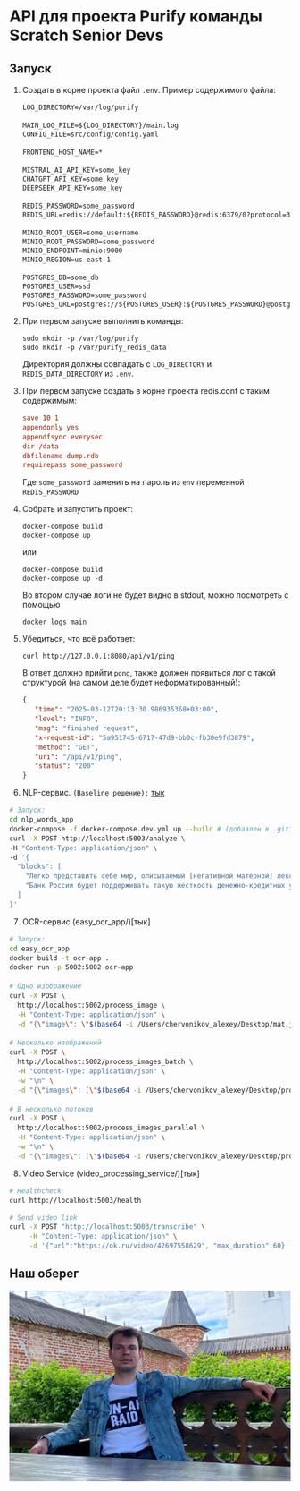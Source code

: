# API для проекта Purify команды Scratch Senior Devs

## Запуск

1. Создать в корне проекта файл `.env`. Пример содержимого файла:

    ```env
   LOG_DIRECTORY=/var/log/purify
   
   MAIN_LOG_FILE=${LOG_DIRECTORY}/main.log
   CONFIG_FILE=src/config/config.yaml
   
   FRONTEND_HOST_NAME=*
   
   MISTRAL_AI_API_KEY=some_key
   CHATGPT_API_KEY=some_key
   DEEPSEEK_API_KEY=some_key

   REDIS_PASSWORD=some_password
   REDIS_URL=redis://default:${REDIS_PASSWORD}@redis:6379/0?protocol=3
   
   MINIO_ROOT_USER=some_username
   MINIO_ROOT_PASSWORD=some_password
   MINIO_ENDPOINT=minio:9000
   MINIO_REGION=us-east-1

   POSTGRES_DB=some_db
   POSTGRES_USER=ssd
   POSTGRES_PASSWORD=some_password
   POSTGRES_URL=postgres://${POSTGRES_USER}:${POSTGRES_PASSWORD}@postgres:5432/${POSTGRES_DB}
    ```

2. При первом запуске выполнить команды:

   ```shell
   sudo mkdir -p /var/log/purify
   sudo mkdir -p /var/purify_redis_data
   ```
   
   Директория должны совпадать с `LOG_DIRECTORY` и `REDIS_DATA_DIRECTORY` из `.env`.

3. При первом запуске создать в корне проекта redis.conf с таким содержимым:

   ```conf
   save 10 1
   appendonly yes
   appendfsync everysec
   dir /data
   dbfilename dump.rdb
   requirepass some_password
   ```
   
   Где `some_password` заменить на пароль из `env` переменной `REDIS_PASSWORD`

4. Собрать и запустить проект:

    ```shell
    docker-compose build
    docker-compose up
    ```
    
    или
    
    ```shell
    docker-compose build
    docker-compose up -d
    ```
    
    Во втором случае логи не будет видно в stdout, можно посмотреть с помощью
    
    ```shell
    docker logs main
    ```
   
5. Убедиться, что всё работает:

   ```shell
   curl http://127.0.0.1:8080/api/v1/ping
   ```
   
   В ответ должно прийти `pong`, также должен появиться лог с такой структурой (на самом деле будет неформатированный):

   ```json
   {
      "time": "2025-03-12T20:13:30.986935368+03:00",
      "level": "INFO",
      "msg": "finished request",
      "x-request-id": "5a951745-6717-47d9-bb0c-fb30e9fd3879",
      "method": "GET",
      "uri": "/api/v1/ping",
      "status": "200"
   }
   ```

6. NLP-сервис. ```(Baseline решение):``` [тык](nlp_words_app/)

```bash
# Запуск:
cd nlp_words_app
docker-compose -f docker-compose.dev.yml up --build # (добавлен в .gitignore)
curl -X POST http://localhost:5003/analyze \
-H "Content-Type: application/json" \
-d '{
  "blocks": [
    "Легко представить себе мир, описываемый [негативной матерной] лексикой … мир, в котором крадут и обманывают, бьют и боятся, в котором «все расхищено, предано, продано», в котором падают, но не поднимаются, берут, но не дают, в котором либо работают до изнеможения, либо халтурят — но в любом случае относятся к работе, как и ко всему окружающему и всем окружающим, с отвращением либо с глубоким безразличием, — и всё кончается тем, что приходит полный пиздец.",
    "Банк России будет поддерживать такую жесткость денежно-кредитных условий, которая необходима для возвращения инфляции к цели в 2026 году. Это означает продолжительный период проведения жесткой денежно-кредитной политики. Дальнейшие решения по ключевой ставке будут приниматься в зависимости от скорости и устойчивости снижения инфляции и инфляционных ожиданий. В рамках базового сценария это предполагает среднюю ключевую ставку в диапазоне 19,5–21,5% годовых в 2025 году и 13,0–14,0% годовых в 2026 году. По прогнозу Банка России, с учетом проводимой денежно-кредитной политики годовая инфляция снизится до 7,0–8,0% в 2025 году, вернется к 4,0% в 2026 году и будет находиться на цели в дальнейшем."
  ]
}'
```

7. OCR-сервис (easy_ocr_app/)[тык]

```bash
# Запуск:
cd easy_ocr_app
docker build -t ocr-app .
docker run -p 5002:5002 ocr-app

# Одно изображение
curl -X POST \
  http://localhost:5002/process_image \
  -H "Content-Type: application/json" \
  -d "{\"image\": \"$(base64 -i /Users/chervonikov_alexey/Desktop/mat.jpeg | tr -d '\n')\"}"

# Несколько изображений
curl -X POST \
  http://localhost:5002/process_images_batch \
  -H "Content-Type: application/json" \
  -w "\n" \
  -d "{\"images\": [\"$(base64 -i /Users/chervonikov_alexey/Desktop/projects/Technopark_Spring_2025/diploma_project/porn/dick.jpeg | tr -d '\n')\", \"$(base64 -i /Users/chervonikov_alexey/Desktop/projects/Technopark_Spring_2025/diploma_project/porn/mike.jpeg | tr -d '\n')\"]}"

# В несколько потоков
curl -X POST \
  http://localhost:5002/process_images_parallel \
  -H "Content-Type: application/json" \
  -w "\n" \
  -d "{\"images\": [\"$(base64 -i /Users/chervonikov_alexey/Desktop/projects/Technopark_Spring_2025/diploma_project/easyocr/invalid_images/IMG_8329.JPG | tr -d '\n')\", \"$(base64 -i /Users/chervonikov_alexey/Desktop/2025-04-05_16.18.59.jpg | tr -d '\n')\", \"$(base64 -i /Users/chervonikov_alexey/Desktop/invalid_images/IMG_8346.JPG | tr -d '\n')\"]}"
```

8. Video Service (video_processing_service/)[тык]

```bash
# Healthcheck
curl http://localhost:5003/health
```

```bash
# Send video link
curl -X POST "http://localhost:5003/transcribe" \
     -H "Content-Type: application/json" \
     -d '{"url":"https://ok.ru/video/42697558629", "max_duration":60}'
```



## Наш оберег

![kanev](images/kanev.png)